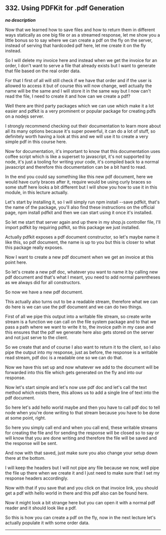 ## 332. Using PDFKit for .pdf Generation

<strong><em>no description</em></strong>

Now that we learned how to save files and how to return them in different ways
statically as one big file or as a streamed response, let me show you a little
bonus so to say where we can create a pdf on the fly on the server, instead of
serving that hardcoded pdf here, let me create it on the fly instead. 

So I will delete my invoice here and instead when we get the invoice for an
order, I don't want to serve a file that already exists but I want to generate
that file based on the real order data. 

For that I first of all will still check if we have that order and if the user
is allowed to access it but of course this will now change, well actually the
name will be the same and I will store it in the same way but I now can't read
the file, I need to create it and how can we create a pdf? 

Well there are third party packages which we can use which make it a lot easier
and pdfkit is a very prominent or popular package for creating pdfs on a nodejs
server. 

I strongly recommend checking out their documentation to learn more about all
its many options because it's super powerful, it can do a lot of stuff, so
definitely worth having a look at this and we will use it to create a very
simple pdf in this course here. 

Now for documentation, it's important to know that this documentation uses
coffee script which is like a superset to javascript, it's not supported by
node, it's just a tooling for writing your code, it's compiled back to a normal
javascript and therefore this documentation can be a bit hard to read. 

In the end you could say something like this new pdf document, here we would
have curly braces after it, require would be using curly braces so some stuff
here looks a bit different but I will show you how to use it in this module, in
this lecture actually. 

Let's start by installing it, so I will simply run npm install --save pdfkit,
that's the name of the package, you'll also find these instructions on the
official page, npm install pdfkit and then we can start using it once it's
installed. 

So let me start that server again and up there in my shop.js controller file,
I'll import pdfkit by requiring pdfkit, so this package we just installed. 

Actually pdfkit exposes a pdf document constructor, so let's maybe name it like
this, so pdf document, the name is up to you but this is closer to what this
package really exposes. 

Now I want to create a new pdf document when we get an invoice at this point
here. 

So let's create a new pdf doc, whatever you want to name it by calling new pdf
document and that's what I meant, you need to add normal parentheses as we
always did for all constructors. 

So now we have a new pdf document. 

This actually also turns out to be a readable stream, therefore what we can do
here is we can use the pdf document and we can do two things. 

First of all we pipe this output into a writable file stream, so create write
stream is a function we can call on the file system package and to that we pass
a path where we want to write it to, the invoice path in my case and this
ensures that the pdf we generate here also gets stored on the server and not
just serve to the client. 

So we create that and of course I also want to return it to the client, so I
also pipe the output into my response, just as before, the response is a
writable read stream, pdf doc is a readable one so we can do that. 

Now we have this set up and now whatever we add to the document will be
forwarded into this file which gets generated on the fly and into our response. 

Now let's start simple and let's now use pdf doc and let's call the text method
which exists there, this allows us to add a single line of text into the pdf
document. 

So here let's add hello world maybe and then you have to call pdf doc to tell
node when you're done writing to that stream because you have to be done at some
point, right. 

So here you simply call end and when you call end, these writable streams for
creating the file and for sending the response will be closed so to say or will
know that you are done writing and therefore the file will be saved and the
response will be sent. 

And now with that saved, just make sure you also change your setup down there at
the bottom. 

I will keep the headers but I will not pipe any file because we now, well pipe
the file up there when we create it and I just need to make sure that I set my
response headers accordingly. 

Now with that if you save that and you click on that invoice link, you should
get a pdf with hello world in there and this pdf also can be found here. 

Now it might look a bit strange here but you can open it with a normal pdf
reader and it should look like a pdf. 

So this is how you can create a pdf on the fly, now in the next lecture let's
actually populate it with some order data. 

---